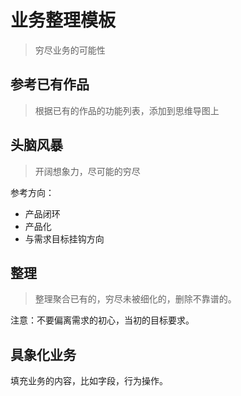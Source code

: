 # 业务整理模板

> 穷尽业务的可能性

## 参考已有作品

> 根据已有的作品的功能列表，添加到思维导图上

## 头脑风暴

> 开阔想象力，尽可能的穷尽

参考方向：

- 产品闭环
- 产品化
- 与需求目标挂钩方向

## 整理

> 整理聚合已有的，穷尽未被细化的，删除不靠谱的。

注意：不要偏离需求的初心，当初的目标要求。

## 具象化业务

填充业务的内容，比如字段，行为操作。

